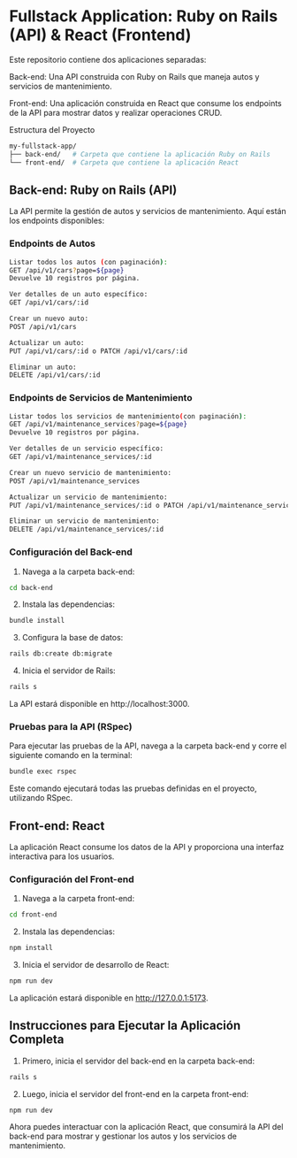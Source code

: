 # Fullstack Application: Ruby on Rails (API) & React (Frontend)
Este repositorio contiene dos aplicaciones separadas:

Back-end: Una API construida con Ruby on Rails que maneja autos y servicios de mantenimiento.

Front-end: Una aplicación construida en React que consume los endpoints de la API para mostrar datos y realizar operaciones CRUD.

Estructura del Proyecto

```bash
my-fullstack-app/
├── back-end/   # Carpeta que contiene la aplicación Ruby on Rails
└── front-end/  # Carpeta que contiene la aplicación React
```

## Back-end: Ruby on Rails (API)
La API permite la gestión de autos y servicios de mantenimiento. Aquí están los endpoints disponibles:

### Endpoints de Autos

```bash
Listar todos los autos (con paginación):
GET /api/v1/cars?page=${page}
Devuelve 10 registros por página.

Ver detalles de un auto específico:
GET /api/v1/cars/:id

Crear un nuevo auto:
POST /api/v1/cars

Actualizar un auto:
PUT /api/v1/cars/:id o PATCH /api/v1/cars/:id

Eliminar un auto:
DELETE /api/v1/cars/:id

```
### Endpoints de Servicios de Mantenimiento

```bash
Listar todos los servicios de mantenimiento(con paginación):
GET /api/v1/maintenance_services?page=${page}
Devuelve 10 registros por página.

Ver detalles de un servicio específico:
GET /api/v1/maintenance_services/:id

Crear un nuevo servicio de mantenimiento:
POST /api/v1/maintenance_services

Actualizar un servicio de mantenimiento:
PUT /api/v1/maintenance_services/:id o PATCH /api/v1/maintenance_services/:id

Eliminar un servicio de mantenimiento:
DELETE /api/v1/maintenance_services/:id

```

### Configuración del Back-end

1. Navega a la carpeta back-end:

```bash
cd back-end
```

2. Instala las dependencias:

```bash
bundle install
```

3. Configura la base de datos:

```bash
rails db:create db:migrate
```

4. Inicia el servidor de Rails:

```bash
rails s
```

La API estará disponible en http://localhost:3000.

### Pruebas para la API (RSpec)

Para ejecutar las pruebas de la API, navega a la carpeta back-end y corre el siguiente comando en la terminal:

```bash
bundle exec rspec
```

Este comando ejecutará todas las pruebas definidas en el proyecto, utilizando RSpec.

## Front-end: React

La aplicación React consume los datos de la API y proporciona una interfaz interactiva para los usuarios.

### Configuración del Front-end

1. Navega a la carpeta front-end:

```bash
cd front-end
```
2. Instala las dependencias:

```bash
npm install
```

3. Inicia el servidor de desarrollo de React:

```bash
npm run dev
```

La aplicación estará disponible en http://127.0.0.1:5173.

## Instrucciones para Ejecutar la Aplicación Completa

1. Primero, inicia el servidor del back-end en la carpeta back-end:

```bash
rails s
```
2. Luego, inicia el servidor del front-end en la carpeta front-end:

```bash
npm run dev
```

Ahora puedes interactuar con la aplicación React, que consumirá la API del back-end para mostrar y gestionar los autos y los servicios de mantenimiento.

